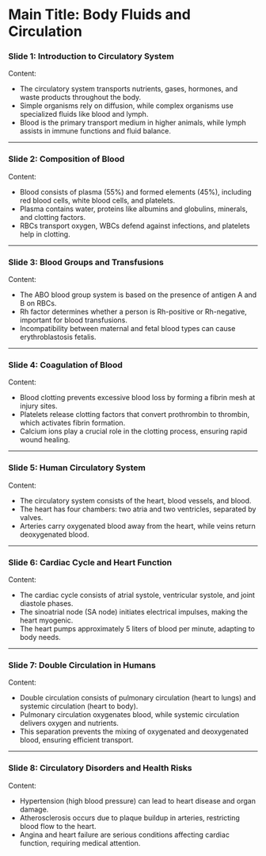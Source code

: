 # Main Title: Body Fluids and Circulation  

### **Slide 1: Introduction to Circulatory System**  
Content:  
- The circulatory system transports nutrients, gases, hormones, and waste products throughout the body.  
- Simple organisms rely on diffusion, while complex organisms use specialized fluids like blood and lymph.  
- Blood is the primary transport medium in higher animals, while lymph assists in immune functions and fluid balance.  

---  

### **Slide 2: Composition of Blood**  
Content:  
- Blood consists of plasma (55%) and formed elements (45%), including red blood cells, white blood cells, and platelets.  
- Plasma contains water, proteins like albumins and globulins, minerals, and clotting factors.  
- RBCs transport oxygen, WBCs defend against infections, and platelets help in clotting.  

---  

### **Slide 3: Blood Groups and Transfusions**  
Content:  
- The ABO blood group system is based on the presence of antigen A and B on RBCs.  
- Rh factor determines whether a person is Rh-positive or Rh-negative, important for blood transfusions.  
- Incompatibility between maternal and fetal blood types can cause erythroblastosis fetalis.  

---  

### **Slide 4: Coagulation of Blood**  
Content:  
- Blood clotting prevents excessive blood loss by forming a fibrin mesh at injury sites.  
- Platelets release clotting factors that convert prothrombin to thrombin, which activates fibrin formation.  
- Calcium ions play a crucial role in the clotting process, ensuring rapid wound healing.  

---  

### **Slide 5: Human Circulatory System**  
Content:  
- The circulatory system consists of the heart, blood vessels, and blood.  
- The heart has four chambers: two atria and two ventricles, separated by valves.  
- Arteries carry oxygenated blood away from the heart, while veins return deoxygenated blood.  

---  

### **Slide 6: Cardiac Cycle and Heart Function**  
Content:  
- The cardiac cycle consists of atrial systole, ventricular systole, and joint diastole phases.  
- The sinoatrial node (SA node) initiates electrical impulses, making the heart myogenic.  
- The heart pumps approximately 5 liters of blood per minute, adapting to body needs.  

---  

### **Slide 7: Double Circulation in Humans**  
Content:  
- Double circulation consists of pulmonary circulation (heart to lungs) and systemic circulation (heart to body).  
- Pulmonary circulation oxygenates blood, while systemic circulation delivers oxygen and nutrients.  
- This separation prevents the mixing of oxygenated and deoxygenated blood, ensuring efficient transport.  

---  

### **Slide 8: Circulatory Disorders and Health Risks**  
Content:  
- Hypertension (high blood pressure) can lead to heart disease and organ damage.  
- Atherosclerosis occurs due to plaque buildup in arteries, restricting blood flow to the heart.  
- Angina and heart failure are serious conditions affecting cardiac function, requiring medical attention.  
